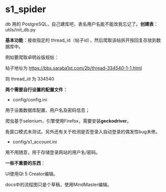 # s1_spider
db 用的 PostgreSQL，自己建库吧，表名用户名能不能改我忘记了。**创建表**：utils/init_db.py

**基本功能**：接收指定的 thread_id（帖子id），然后爬取该帖拆开按回复存放到数据库中。

例如要爬取卓明谷版规帖：

帖子地址为 https://bbs.saraba1st.com/2b/thread-334540-1-1.html

则 thread_id 为 334540

**两个需要自行设置的配置文件：**

- config/config.ini

用于设置数据库配置、用户名及密码信息；

爬虫基于selenium，引擎使用Firefox，需要安装**geckodriver**。

免窗口模式未测试。另外还有关于检测是否登录入自动登录的偶发性bug未修。

- config/s1_account.ini

用不用随意，用于存储登录网站的用户名/密码。

**一些不重要的东西**：

UI使用Qt 5 Creator编辑。

docs中的流程图只是个草稿，使用MindMaster编辑。
